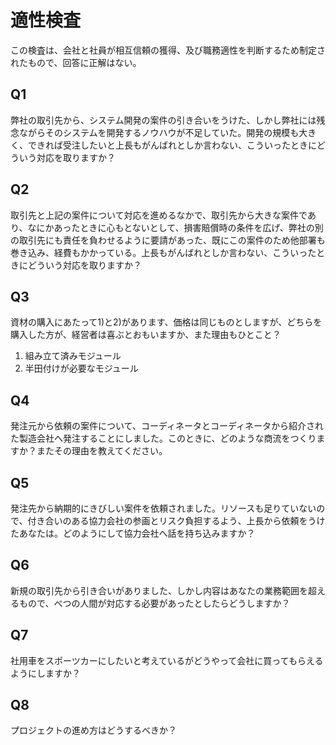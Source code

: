 # 適性検査

この検査は、会社と社員が相互信頼の獲得、及び職務適性を判断するため制定されたもので、回答に正解はない。


## Q1
弊社の取引先から、システム開発の案件の引き合いをうけた、しかし弊社には残念ながらそのシステムを開発するノウハウが不足していた。開発の規模も大きく、できれば受注したいと上長もがんばれとしか言わない、こういったときにどういう対応を取りますか？


## Q2
取引先と上記の案件について対応を進めるなかで、取引先から大きな案件であり、なにかあったときに心もとないとして、損害賠償時の条件を広げ、弊社の別の取引先にも責任を負わせるように要請があった、既にこの案件のため他部署も巻き込み、経費もかかっている。上長もがんばれとしか言わない、こういったときにどういう対応を取りますか？


## Q3
資材の購入にあたって1)と2)があります、価格は同じものとしますが、どちらを購入した方が、経営者は喜ぶとおもいますか、また理由もひとこと？
1) 組み立て済みモジュール
2) 半田付けが必要なモジュール


## Q4
発注元から依頼の案件について、コーディネータとコーディネータから紹介された製造会社へ発注することにしました。このときに、どのような商流をつくりますか？またその理由を教えてください。


## Q5
発注先から納期的にきびしい案件を依頼されました。リソースも足りていないので、付き合いのある協力会社の参画とリスク負担するよう、上長から依頼をうけたあなたは。どのようにして協力会社へ話を持ち込みますか？


## Q6
新規の取引先から引き合いがありました、しかし内容はあなたの業務範囲を超えるもので、べつの人間が対応する必要があったとしたらどうしますか？


## Q7
社用車をスポーツカーにしたいと考えているがどうやって会社に買ってもらえるようにしますか？


## Q8
プロジェクトの進め方はどうするべきか？
